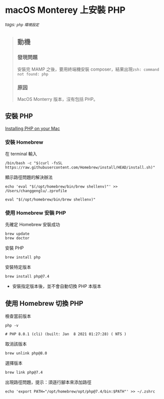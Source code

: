 # macOS Monterey 上安裝 PHP

###### tags: `php` `環境設定`

> ## 動機
>
> ### 發現問題
>
> 安裝完 MAMP 之後，要用終端機安裝 composer，結果出現`zsh: command not found: php`
>
> ### 原因
>
> MacOS Monterry 版本，沒有包括 PHP。

## 安裝 PHP

[Installing PHP on your Mac](https://daily-dev-tips.com/posts/installing-php-on-your-mac/)

### 安裝 Homebrew

在 terminal 輸入

```terminal
/bin/bash -c "$(curl -fsSL https://raw.githubusercontent.com/Homebrew/install/HEAD/install.sh)"
```

顯示路徑問題的解決辦法

```terminal
echo 'eval "$(/opt/homebrew/bin/brew shellenv)"' >> /Users/changgenglu/.zprofile

eval "$(/opt/homebrew/bin/brew shellenv)"
```

### 使用 Homebrew 安裝 PHP

先確定 Homebrew 安裝成功

```terminal
brew update
brew doctor
```

安裝 PHP

```terminal
brew install php
```

安裝特定版本

```terminal
brew install php@7.4
```

- 安裝指定版本後，並不會自動切換 PHP 本版本

## 使用 Homebrew 切換 PHP

檢查當前版本

```terminal
php -v

# PHP 8.0.1 (cli) (built: Jan  8 2021 01:27:28) ( NTS )
```

取消該版本

```terminal
brew unlink php@8.0
```

選擇版本

```terminal
brew link php@7.4
```

出現路徑問題，提示：須遜行腳本來添加路徑

```terminal
echo 'export PATH="/opt/homebrew/opt/php@7.4/bin:$PATH"' >> ~/.zshrc

```
